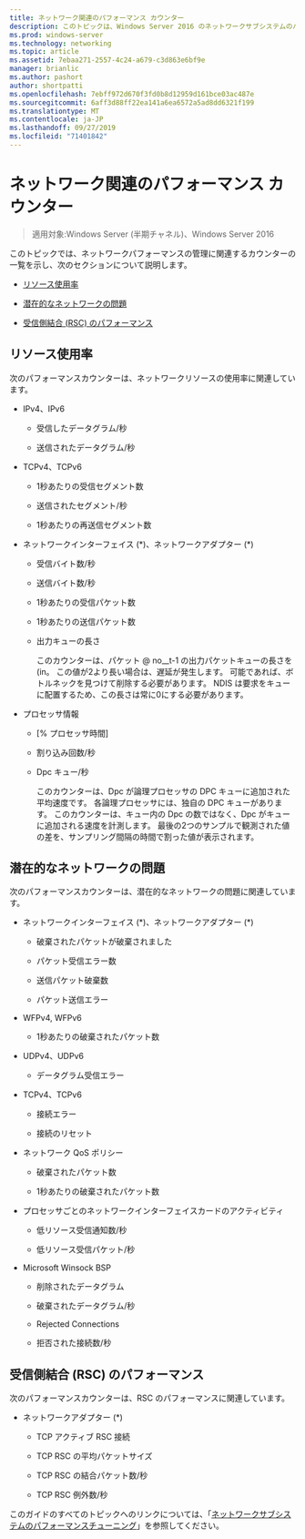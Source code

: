 ```yaml
---
title: ネットワーク関連のパフォーマンス カウンター
description: このトピックは、Windows Server 2016 のネットワークサブシステムのパフォーマンスチューニングガイドに含まれています。
ms.prod: windows-server
ms.technology: networking
ms.topic: article
ms.assetid: 7ebaa271-2557-4c24-a679-c3d863e6bf9e
manager: brianlic
ms.author: pashort
author: shortpatti
ms.openlocfilehash: 7ebff972d670f3fd0b8d12959d161bce03ac487e
ms.sourcegitcommit: 6aff3d88ff22ea141a6ea6572a5ad8dd6321f199
ms.translationtype: MT
ms.contentlocale: ja-JP
ms.lasthandoff: 09/27/2019
ms.locfileid: "71401842"
---
```

# <a name="network-related-performance-counters"></a>ネットワーク関連のパフォーマンス カウンター

>適用対象:Windows Server (半期チャネル)、Windows Server 2016

このトピックでは、ネットワークパフォーマンスの管理に関連するカウンターの一覧を示し、次のセクションについて説明します。  
  
-   [リソース使用率](#bkmk_ru)  
  
-   [潜在的なネットワークの問題](#bkmk_np)  
  
-   [受信側結合 (RSC) のパフォーマンス](#bkmk_rsc)  
  
##  <a name="bkmk_ru"></a>リソース使用率  

次のパフォーマンスカウンターは、ネットワークリソースの使用率に関連しています。  
  
- IPv4、IPv6  
  
  -   受信したデータグラム/秒  
  
  -   送信されたデータグラム/秒  
  
- TCPv4、TCPv6  
  
  -   1秒あたりの受信セグメント数  
  
  -   送信されたセグメント/秒  
  
  -   1秒あたりの再送信セグメント数  
  
- ネットワークインターフェイス (*)、ネットワークアダプター (\*)  
  
  - 受信バイト数/秒  
  
  - 送信バイト数/秒  
  
  - 1秒あたりの受信パケット数  
  
  - 1秒あたりの送信パケット数  
  
  - 出力キューの長さ  
  
    このカウンターは、パケット @ no__t-1 の出力パケットキューの長さを \(in。 この値が2より長い場合は、遅延が発生します。 可能であれば、ボトルネックを見つけて削除する必要があります。 NDIS は要求をキューに配置するため、この長さは常に0にする必要があります。  
  
- プロセッサ情報  
  
  - [% プロセッサ時間]  
  
  - 割り込み回数/秒  
  
  - Dpc キュー/秒  
  
    このカウンターは、Dpc が論理プロセッサの DPC キューに追加された平均速度です。 各論理プロセッサには、独自の DPC キューがあります。 このカウンターは、キュー内の Dpc の数ではなく、Dpc がキューに追加される速度を計測します。 最後の2つのサンプルで観測された値の差を、サンプリング間隔の時間で割った値が表示されます。  
  
##  <a name="bkmk_np"></a>潜在的なネットワークの問題  

次のパフォーマンスカウンターは、潜在的なネットワークの問題に関連しています。  
  
-   ネットワークインターフェイス (*)、ネットワークアダプター (\*)  
  
    -   破棄されたパケットが破棄されました  
  
    -   パケット受信エラー数  
  
    -   送信パケット破棄数  
  
    -   パケット送信エラー  
  
-   WFPv4, WFPv6  
  
    -   1秒あたりの破棄されたパケット数

-   UDPv4、UDPv6

    -   データグラム受信エラー  
  
-   TCPv4、TCPv6  
  
    -   接続エラー  
  
    -   接続のリセット  
  
-   ネットワーク QoS ポリシー  
  
    -   破棄されたパケット数  
  
    -   1秒あたりの破棄されたパケット数  
  
-   プロセッサごとのネットワークインターフェイスカードのアクティビティ  
  
    -   低リソース受信通知数/秒  
  
    -   低リソース受信パケット/秒  
  
-   Microsoft Winsock BSP  
  
    -   削除されたデータグラム  
  
    -   破棄されたデータグラム/秒  
  
    -   Rejected Connections  
  
    -   拒否された接続数/秒  
  
##  <a name="bkmk_rsc"></a>受信側結合 (RSC) のパフォーマンス  

次のパフォーマンスカウンターは、RSC のパフォーマンスに関連しています。  
  
-   ネットワークアダプター (*)  
  
    -   TCP アクティブ RSC 接続  
  
    -   TCP RSC の平均パケットサイズ  
  
    -   TCP RSC の結合パケット数/秒  
  
    -   TCP RSC 例外数/秒

このガイドのすべてのトピックへのリンクについては、「[ネットワークサブシステムのパフォーマンスチューニング](net-sub-performance-top.md)」を参照してください。